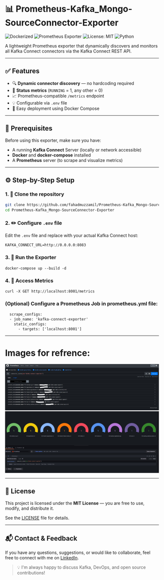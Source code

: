 # 📊 Prometheus-Kafka_Mongo-SourceConnector-Exporter
![Dockerized](https://img.shields.io/badge/docker-ready-blue)
![Prometheus Exporter](https://img.shields.io/badge/Prometheus-Exporter-orange)
![License: MIT](https://img.shields.io/badge/license-MIT-green)
![Python](https://img.shields.io/badge/python-3.10-blue)

A lightweight Prometheus exporter that dynamically discovers and monitors all Kafka Connect connectors via the Kafka Connect REST API.

---

## ✅ Features

- 🔍 **Dynamic connector discovery** — no hardcoding required
- 🚦 **Status metrics** (`RUNNING` = 1, any other = 0)
- 📈 Prometheus-compatible `/metrics` endpoint
- 💡 Configurable via `.env` file
- 🐳 Easy deployment using Docker Compose

---

## 🧰 Prerequisites

Before using this exporter, make sure you have:

- A running **Kafka Connect** Server (locally or network accessible)
- **Docker** and **docker-compose** installed
- A **Prometheus** server (to scrape and visualize metrics)

---

## ⚙️ Step-by-Step Setup

### 1. 🚀 Clone the repository

```bash
git clone https://github.com/fahadmuzzamil/Prometheus-Kafka_Mongo-SourceConnector-Exporter.git
cd Prometheus-Kafka_Mongo-SourceConnector-Exporter
```
### 2. ✏️ Configure `.env` file
Edit the `.env` file and replace with your actual Kafka Connect host:
```
KAFKA_CONNECT_URL=http://0.0.0.0:8083
```

### 3. 🚀 Run the Exporter
```
docker-compose up --build -d
```
### 4. 📡 Access Metrics
```
curl -X GET http://localhost:8001/metrics
```

### (Optional) Configure a Prometheus Job in prometheus.yml file:
```
  scrape_configs:
  - job_name: 'kafka-connect-exporter'
    static_configs:
      - targets: ['localhost:8001']
```

---
# Images for refrence:
![Alt text](./images/prometheus.jpg)
![Alt text](./images/grafana.jpg)

---
## 📝 License

This project is licensed under the **MIT License** — you are free to use, modify, and distribute it.

See the [LICENSE](./LICENSE) file for details.

---

## 📬 Contact & Feedback

If you have any questions, suggestions, or would like to collaborate, feel free to connect with me on [LinkedIn](www.linkedin.com/in/fahad-muzzamil-849262194).

> 💡 I'm always happy to discuss Kafka, DevOps, and open source contributions!

